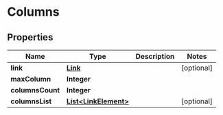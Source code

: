 
# Columns

## Properties
Name | Type | Description | Notes
------------ | ------------- | ------------- | -------------
**link** | [**Link**](Link.md) |  |  [optional]
**maxColumn** | **Integer** |  | 
**columnsCount** | **Integer** |  | 
**columnsList** | [**List&lt;LinkElement&gt;**](LinkElement.md) |  |  [optional]




